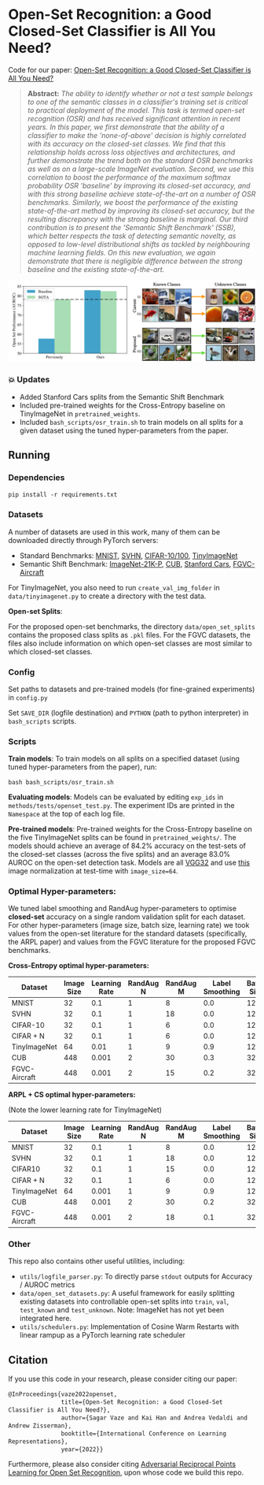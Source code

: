 # Open-Set Recognition: a Good Closed-Set Classifier is All You Need?
Code for our paper: [Open-Set Recognition: a Good Closed-Set Classifier is All You Need?](https://arxiv.org/abs/2110.06207)

> **Abstract:** *The ability to identify whether or not a test sample belongs to one of the semantic classes
> in a classifier's training set is critical to practical deployment of the model. 
> This task is termed open-set recognition (OSR) and has received significant attention in recent years.
> In this paper, we first demonstrate that the ability of a classifier to make the 'none-of-above'
> decision is highly correlated with its accuracy on the closed-set classes. 
> We find that this relationship holds across loss objectives and architectures, 
> and further demonstrate the trend both on the standard OSR benchmarks as well as on a 
> large-scale ImageNet evaluation. Second, we use this correlation to boost the performance 
> of the maximum softmax probability OSR 'baseline' by improving its closed-set accuracy, 
> and with this strong baseline achieve state-of-the-art on a number of OSR benchmarks. 
> Similarly, we boost the performance of the existing state-of-the-art method by 
> improving its closed-set accuracy, but the resulting discrepancy with the strong baseline is marginal.
> Our third contribution is to present the 'Semantic Shift Benchmark' (SSB), which better respects the task of
> detecting semantic novelty, as opposed to low-level distributional shifts as tackled by neighbouring machine learning fields.
> On this new evaluation, we again demonstrate that there is negligible difference between the strong baseline and the existing state-of-the-art.*

![image](assets/main_fig.png)

### :boom: Updates

* Added Stanford Cars splits from the Semantic Shift Benchmark
* Included pre-trained weights for the Cross-Entropy baseline on TinyImageNet in `pretrained_weights`.
* Included `bash_scripts/osr_train.sh` to train models on all splits for a given dataset using the tuned hyper-parameters from the paper.

## Running

### Dependencies

```
pip install -r requirements.txt
```

### Datasets

A number of datasets are used in this work, many of them can be downloaded directly through PyTorch servers:
* Standard Benchmarks: [MNIST](https://pytorch.org/vision/stable/datasets.html),
[SVHN](https://pytorch.org/vision/stable/datasets.html),
[CIFAR-10/100](https://pytorch.org/vision/stable/datasets.html),
[TinyImageNet](https://github.com/rmccorm4/Tiny-Imagenet-200)
* Semantic Shift Benchmark: [ImageNet-21K-P](https://github.com/Alibaba-MIIL/ImageNet21K),
 [CUB](https://drive.google.com/drive/folders/1kFzIqZL_pEBVR7Ca_8IKibfWoeZc3GT1),
[Stanford Cars](https://ai.stanford.edu/~jkrause/cars/car_dataset.html),
[FGVC-Aircraft](https://www.robots.ox.ac.uk/~vgg/data/fgvc-aircraft/)


For TinyImageNet, you also need to run `create_val_img_folder` in `data/tinyimagenet.py` to create
a directory with the test data.

**Open-set Splits**:

For the proposed open-set benchmarks, the directory ```data/open_set_splits``` contains the proposed class splits
 as ```.pkl``` files. For the FGVC datasets, the files also include information on which
 open-set classes are most similar to which closed-set classes.

### Config

Set paths to datasets and pre-trained models (for fine-grained experiments) in ```config.py```

Set ```SAVE_DIR``` (logfile destination) and ```PYTHON``` (path to python interpreter) in ```bash_scripts``` scripts.

### Scripts

**Train models**: To train models on all splits on a specified dataset (using tuned hyper-parameters from the paper), run:

```
bash bash_scripts/osr_train.sh
```

**Evaluating models**: Models can be evaluated by editing `exp_ids` in `methods/tests/openset_test.py`. The experiment IDs are printed in the `Namespace`
at the top of each log file.

**Pre-trained models**: Pre-trained weights for the Cross-Entropy baseline on the five TinyImageNet splits can be found in `pretrained_weights/`. The models should achieve an average of 84.2% accuracy on the test-sets of the closed-set classes (across the five splits) and an average 83.0% AUROC on the open-set detection task. Models are all [VGG32](https://github.com/sgvaze/osr_closed_set_all_you_need/blob/main/models/classifier32.py) and use [this](https://github.com/sgvaze/osr_closed_set_all_you_need/blob/154360f0c6e6bab018d3db7765d092bddbd17b26/data/augmentations/__init__.py#L114) image normalization at test-time with `image_size=64`.

### Optimal Hyper-parameters:

We tuned label smoothing and RandAug hyper-parameters to optimise **closed-set** accuracy on a single random validation
split for each dataset. For other hyper-parameters (image size, batch size, learning rate) we took values from 
the open-set literature for the standard datasets (specifically, the ARPL paper) and values from the FGVC literature
for the proposed FGVC benchmarks.

**Cross-Entropy optimal hyper-parameters:**

| **Dataset**       | **Image Size** | **Learning Rate** | **RandAug N** | **RandAug M** | **Label Smoothing** | **Batch Size** |
|---------------|------------|---------------|-----------|-----------|-----------------|------------|
| MNIST         | 32         | 0.1           | 1         | 8         | 0.0             | 128        |
| SVHN          | 32         | 0.1           | 1         | 18        | 0.0             | 128        |
| CIFAR-10      | 32         | 0.1           | 1         | 6         | 0.0             | 128        |
| CIFAR + N     | 32         | 0.1           | 1         | 6         | 0.0             | 128        |
| TinyImageNet  | 64         | 0.01          | 1         | 9         | 0.9             | 128        |
| CUB           | 448        | 0.001         | 2         | 30        | 0.3             | 32         |
| FGVC-Aircraft | 448        | 0.001         | 2         | 15        | 0.2             | 32         |

**ARPL + CS optimal hyper-parameters:**

(Note the lower learning rate for TinyImageNet)

| **Dataset**       | **Image Size** | **Learning Rate** | **RandAug N** | **RandAug M** | **Label Smoothing** | **Batch Size** |
|---------------|------------|---------------|-----------|-----------|-----------------|------------|
| MNIST         | 32         | 0.1           | 1         | 8         | 0.0             | 128        |
| SVHN          | 32         | 0.1           | 1         | 18        | 0.0             | 128        |
| CIFAR10      | 32         | 0.1           | 1         | 15         | 0.0             | 128        |
| CIFAR + N     | 32         | 0.1           | 1         | 6         | 0.0             | 128        |
| TinyImageNet  | 64         | 0.001          | 1         | 9         | 0.9             | 128        |
| CUB           | 448        | 0.001         | 2         | 30        | 0.2             | 32         |
| FGVC-Aircraft | 448        | 0.001         | 2         | 18        | 0.1             | 32         |

### Other

This repo also contains other useful utilities, including:
 * ```utils/logfile_parser.py```: To directly parse ```stdout``` outputs for Accuracy / AUROC metrics
 * ```data/open_set_datasets.py```: A useful framework for easily splitting existing datasets into controllable open-set splits
  into ```train```, ```val```, ```test_known``` and ```test_unknown```. Note: ImageNet has not yet been integrated here.
 * ```utils/schedulers.py```: Implementation of Cosine Warm Restarts with linear rampup as a PyTorch learning rate scheduler
  
## Citation

If you use this code in your research, please consider citing our paper:
```
@InProceedings{vaze2022openset,
               title={Open-Set Recognition: a Good Closed-Set Classifier is All You Need?},
               author={Sagar Vaze and Kai Han and Andrea Vedaldi and Andrew Zisserman},
               booktitle={International Conference on Learning Representations},
               year={2022}}
```

Furthermore, please also consider citing
 [Adversarial Reciprocal Points Learning for Open Set Recognition](https://github.com/iCGY96/ARPL), upon whose code we build this repo.
